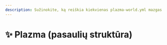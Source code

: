 ```yaml
---
description: Sužinokite, ką reiškia kiekvienas plazma-world.yml mazgas.
---
```


# ✨ Plazma (pasaulių struktūra)
